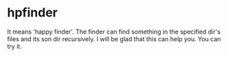# hpfinder
It means 'happy finder'.
The finder can find something in the specified dir's files and its son dir recursively.
I will be glad that this can help you.
You can try it.
